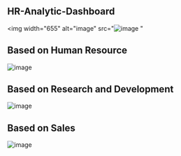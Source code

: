 ## HR-Analytic-Dashboard
<img width="655" alt="image" src="![image](https://github.com/user-attachments/assets/bc2d20c3-0d48-4a6b-b380-577ee55ff3ad)
"

## Based on Human Resource
![image](https://github.com/user-attachments/assets/ff92daae-fe13-4546-9655-7b6fe16b3f56)

## Based on Research and Development
![image](https://github.com/user-attachments/assets/4d5a43e6-0f4a-4fb3-a1cb-1ac00626faab)

## Based on Sales
![image](https://github.com/user-attachments/assets/95c86a7f-d6e0-4dbc-b6ec-7e8b677c5c3b)




